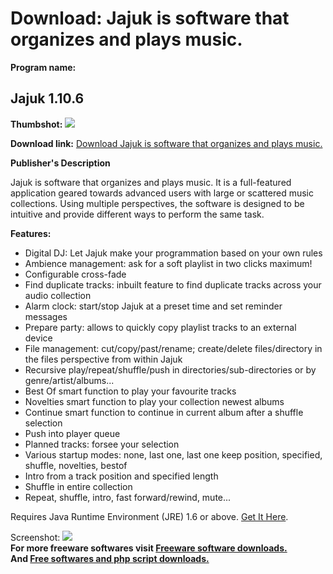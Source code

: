 # Download: Jajuk is software that organizes and plays music.

**Program name:**

## Jajuk 1.10.6

  
**Thumbshot:** ![](http://www.freewarefiles.com/screenshot/jajuk_md.jpg)   
  
**Download link:** [Download Jajuk is software that organizes and plays music.](http://freesoftwares.boysofts.com/Jajuk_program_41763.html)  
  


**Publisher's Description**  
  


Jajuk is software that organizes and plays music. It is a full-featured application geared towards advanced users with large or scattered music collections. Using multiple perspectives, the software is designed to be intuitive and provide different ways to perform the same task. 

**Features:**

  * Digital DJ: Let Jajuk make your programmation based on your own rules 
  * Ambience management: ask for a soft playlist in two clicks maximum! 
  * Configurable cross-fade 
  * Find duplicate tracks: inbuilt feature to find duplicate tracks across your audio collection 
  * Alarm clock: start/stop Jajuk at a preset time and set reminder messages 
  * Prepare party: allows to quickly copy playlist tracks to an external device 
  * File management: cut/copy/past/rename; create/delete files/directory in the files perspective from within Jajuk 
  * Recursive play/repeat/shuffle/push in directories/sub-directories or by genre/artist/albums... 
  * Best Of smart function to play your favourite tracks 
  * Novelties smart function to play your collection newest albums 
  * Continue smart function to continue in current album after a shuffle selection 
  * Push into player queue 
  * Planned tracks: forsee your selection 
  * Various startup modes: none, last one, last one keep position, specified, shuffle, novelties, bestof 
  * Intro from a track position and specified length 
  * Shuffle in entire collection 
  * Repeat, shuffle, intro, fast forward/rewind, mute... 

Requires Java Runtime Environment (JRE) 1.6 or above. [Get It Here](http://java.sun.com/javase/downloads/index.jsp).

  
  
Screenshot: ![](http://www.freewarefiles.com/screenshot/jajuk.jpg)   
**For more freeware softwares visit [Freeware software downloads.](http://freesoftwares.boysofts.com/)**   
**And [Free softwares and php script downloads.](http://www.boysofts.com/)**
